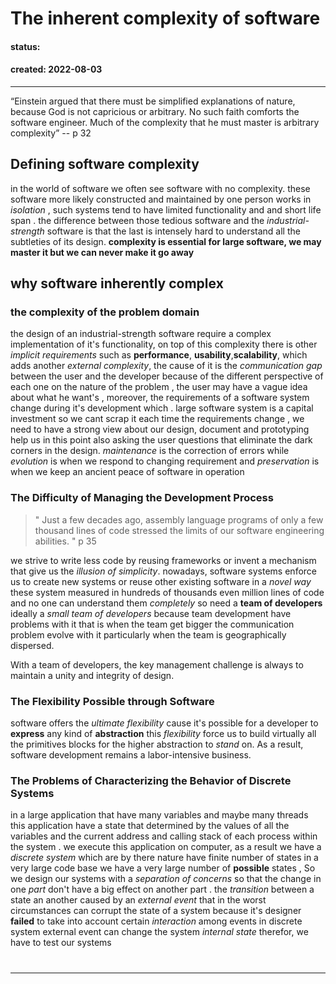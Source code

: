 # The inherent complexity of software
#### status: 
#### created: 2022-08-03
---
“Einstein argued that there must be simplified explanations of nature, because God is not capricious or arbitrary. No such faith comforts the software engineer. Much of the complexity that he must master is arbitrary complexity” -- p 32

## Defining software complexity
in the world of software we often see software with no complexity. these software more likely constructed and maintained by one person works in *isolation* , such systems tend to have limited functionality and and short life span .
the difference between those tedious software and the *industrial-strength*  software is that the last is intensely hard to understand all the subtleties of its design. **complexity is essential for large software, we may master it but we can never make it go away**

## why software inherently complex
### the complexity of the problem domain

the design of an industrial-strength software require a complex implementation of it's functionality, on top of this complexity there is other *implicit requirements* such as **performance**, **usability**,**scalability**, which adds another *external complexity*, the cause of it is the *communication gap* between the user and the developer because of the different perspective of each one on the nature of the problem , the user may have a vague idea about what he want's , moreover, the requirements of a software system change during it's development which .
large software system is a capital investment so we cant scrap it each time the requirements change , we need to have a strong view about our design, document and prototyping help us in this point also asking the user questions that eliminate the dark corners in the design.
*maintenance* is the correction of errors while *evolution* is when we respond to changing requirement and *preservation* is when we keep an ancient peace of software in operation

### The Difficulty of Managing the Development Process
>" Just a few decades ago, assembly language programs of only a few thousand lines of code stressed the limits of our software engineering abilities. " p 35

we strive to write less code by reusing frameworks  or invent a mechanism that give us the *illusion of simplicity*.
nowadays, software systems enforce us to create new systems or reuse other existing software in a *novel way*
these system measured in hundreds of thousands even million lines of code and no one can understand them *completely*  so need a **team of developers** ideally a *small team of developers* because team development have problems with it that is when the team get bigger the communication problem evolve with it particularly when the team is geographically dispersed.

With a team of developers, the key management challenge is always to maintain a unity and integrity of design.  

### The Flexibility Possible through Software

software offers the *ultimate flexibility* cause it's possible for a developer to **express** any kind of **abstraction** 
this *flexibility* force us to build virtually all the primitives blocks for the higher abstraction to *stand* on.
As a result, software development remains a 
labor-intensive business.   

###  The Problems of Characterizing the Behavior of Discrete Systems

in a large application that have many variables and maybe many threads this application have a state that determined by the values of all the variables  and the current address and calling stack of each process within the system . we execute this application on computer, as a result we have a *discrete system* which are by there nature have finite number of states in a very large code base we have a very large number of **possible** states , So we design our systems with a *separation of concerns* so that the change in one *part* don't have a big effect on another part .
the *transition* between a state an another caused by an *external event* that in the worst circumstances can corrupt the state of a system because it's designer **failed** to take into account certain *interaction* among events
in discrete system external event can change the system *internal state* therefor, we have to test our systems 

# 

---
